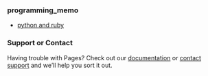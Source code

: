 
### programming_memo
- [python and ruby](https://a11wa11.github.io/memo/python_ruby)

### Support or Contact

Having trouble with Pages? Check out our [documentation](https://docs.github.com/categories/github-pages-basics/) or [contact support](https://github.com/contact) and we’ll help you sort it out.

